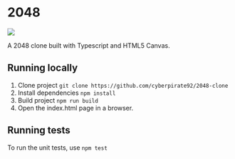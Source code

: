 # 2048

![](https://github.com/cyberpirate92/2048-clone/workflows/Tests/badge.svg)

A 2048 clone built with Typescript and HTML5 Canvas.

## Running locally
1. Clone project `git clone https://github.com/cyberpirate92/2048-clone`
2. Install dependencies `npm install`
3. Build project `npm run build`
4. Open the index.html page in a browser.

## Running tests
To run the unit tests, use `npm test`